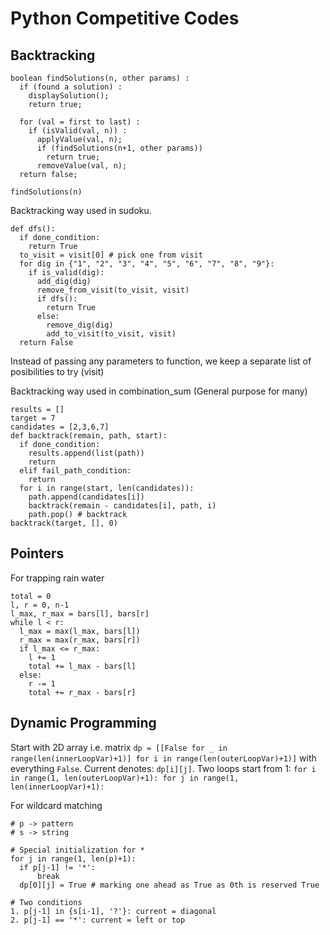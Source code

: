 # Python Competitive Codes

## Backtracking

```
boolean findSolutions(n, other params) :
  if (found a solution) :
    displaySolution();
    return true;

  for (val = first to last) :
    if (isValid(val, n)) :
      applyValue(val, n);
      if (findSolutions(n+1, other params))
        return true;
      removeValue(val, n);
  return false;

findSolutions(n)
```

Backtracking way used in sudoku.

```
def dfs():
  if done_condition:
    return True
  to_visit = visit[0] # pick one from visit
  for dig in {"1", "2", "3", "4", "5", "6", "7", "8", "9"}:
    if is_valid(dig):
      add_dig(dig)
      remove_from_visit(to_visit, visit)
      if dfs():
        return True
      else:
        remove_dig(dig)
        add_to_visit(to_visit, visit)
  return False
```

Instead of passing any parameters to function, we keep a separate list of posibilities to try (visit)

Backtracking way used in combination_sum (General purpose for many)

```
results = []
target = 7
candidates = [2,3,6,7]
def backtrack(remain, path, start):
  if done_condition:
    results.append(list(path))
    return
  elif fail_path_condition:
    return
  for i in range(start, len(candidates)):
    path.append(candidates[i])
    backtrack(remain - candidates[i], path, i)
    path.pop() # backtrack
backtrack(target, [], 0)
```

## Pointers

For trapping rain water

```
total = 0
l, r = 0, n-1
l_max, r_max = bars[l], bars[r]
while l < r:
  l_max = max(l_max, bars[l])
  r_max = max(r_max, bars[r])
  if l_max <= r_max:
    l += 1
    total += l_max - bars[l]
  else:
    r -= 1
    total += r_max - bars[r]
```

## Dynamic Programming

Start with 2D array i.e. matrix `dp = [[False for _ in range(len(innerLoopVar)+1)] for i in range(len(outerLoopVar)+1)]` with everything `False`.
Current denotes: `dp[i][j]`.
Two loops start from 1: `for i in range(1, len(outerLoopVar)+1): for j in range(1, len(innerLoopVar)+1):`

For wildcard matching

```
# p -> pattern
# s -> string

# Special initialization for *
for j in range(1, len(p)+1):
  if p[j-1] != '*':
      break
  dp[0][j] = True # marking one ahead as True as 0th is reserved True

# Two conditions
1. p[j-1] in {s[i-1], '?'}: current = diagonal
2. p[j-1] == '*': current = left or top
```

